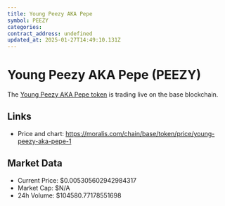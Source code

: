 ```yaml
---
title: Young Peezy AKA Pepe
symbol: PEEZY
categories: 
contract_address: undefined
updated_at: 2025-01-27T14:49:10.131Z
---
```


# Young Peezy AKA Pepe (PEEZY)
The [Young Peezy AKA Pepe token](https://moralis.com/chain/base/token/price/young-peezy-aka-pepe-1) is trading live on the base blockchain.

## Links
- Price and chart: https://moralis.com/chain/base/token/price/young-peezy-aka-pepe-1

## Market Data
- Current Price: $0.005305602942984317
- Market Cap: $N/A
- 24h Volume: $104580.77178551698
